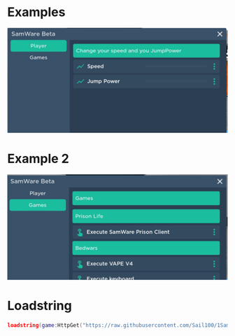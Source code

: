  # Examples

![Thread](https://github.com/Sail100/1SamWareBeta/blob/e2553d5b43a7b91f3e2d58146797daedae9ec6c3/Roblox_2023-06-25-13-00-38.jpg) 
 
# Example 2

![Thread](https://github.com/Sail100/1SamWareBeta/blob/4d9c289f002a4a5ad4194d9439830dccf8e87a69/Roblox_2023-06-25-13-00-42.jpg)


# Loadstring
```lua
loadstring(game:HttpGet("https://raw.githubusercontent.com/Sail100/1SamWareBeta/main/source.lua", true))()
